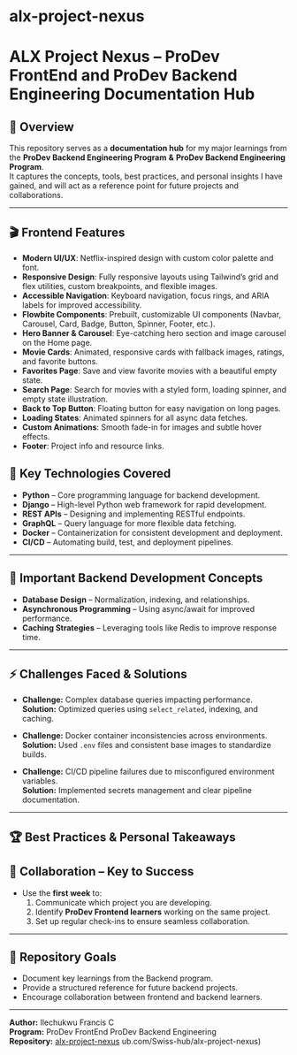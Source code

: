 # alx-project-nexus

# ALX Project Nexus – ProDev FrontEnd and ProDev Backend Engineering Documentation Hub

## 📖 Overview  
This repository serves as a **documentation hub** for my major learnings from the **ProDev Backend Engineering Program** **&** **ProDev Backend Engineering Program**.  
It captures the concepts, tools, best practices, and personal insights I have gained, and will act as a reference point for future projects and collaborations.

---

## 🎬 Frontend Features

- **Modern UI/UX**: Netflix-inspired design with custom color palette and font.
- **Responsive Design**: Fully responsive layouts using Tailwind’s grid and flex utilities, custom breakpoints, and flexible images.
- **Accessible Navigation**: Keyboard navigation, focus rings, and ARIA labels for improved accessibility.
- **Flowbite Components**: Prebuilt, customizable UI components (Navbar, Carousel, Card, Badge, Button, Spinner, Footer, etc.).
- **Hero Banner & Carousel**: Eye-catching hero section and image carousel on the Home page.
- **Movie Cards**: Animated, responsive cards with fallback images, ratings, and favorite buttons.
- **Favorites Page**: Save and view favorite movies with a beautiful empty state.
- **Search Page**: Search for movies with a styled form, loading spinner, and empty state illustration.
- **Back to Top Button**: Floating button for easy navigation on long pages.
- **Loading States**: Animated spinners for all async data fetches.
- **Custom Animations**: Smooth fade-in for images and subtle hover effects.
- **Footer**: Project info and resource links.


## 🚀 Key Technologies Covered  
- **Python** – Core programming language for backend development.  
- **Django** – High-level Python web framework for rapid development.  
- **REST APIs** – Designing and implementing RESTful endpoints.  
- **GraphQL** – Query language for more flexible data fetching.  
- **Docker** – Containerization for consistent development and deployment.  
- **CI/CD** – Automating build, test, and deployment pipelines.  

---

## 🧠 Important Backend Development Concepts  
- **Database Design** – Normalization, indexing, and relationships.  
- **Asynchronous Programming** – Using async/await for improved performance.  
- **Caching Strategies** – Leveraging tools like Redis to improve response time.  

---

## ⚡ Challenges Faced & Solutions  
- **Challenge:** Complex database queries impacting performance.  
  **Solution:** Optimized queries using `select_related`, indexing, and caching.  

- **Challenge:** Docker container inconsistencies across environments.  
  **Solution:** Used `.env` files and consistent base images to standardize builds.  

- **Challenge:** CI/CD pipeline failures due to misconfigured environment variables.  
  **Solution:** Implemented secrets management and clear pipeline documentation.  

---

## 🏆 Best Practices & Personal Takeaways  


## 🤝 Collaboration – Key to Success  
- Use the **first week** to:  
  1. Communicate which project you are developing.  
  2. Identify **ProDev Frontend learners** working on the same project.  
  3. Set up regular check-ins to ensure seamless collaboration.  

---

## 📌 Repository Goals  
- Document key learnings from the Backend program.  
- Provide a structured reference for future backend projects.  
- Encourage collaboration between frontend and backend learners.

---

**Author:** Ilechukwu Francis C  
**Program:** ProDev FrontEnd ProDev Backend Engineering  
**Repository:** [alx-project-nexus](https://github.com/Swiss-hub/alx-project-nexus)
ub.com/Swiss-hub/alx-project-nexus)

